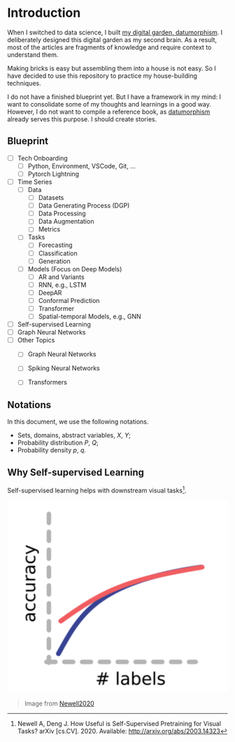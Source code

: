 # Introduction


When I switched to data science, I built [my digital garden, datumorphism](https://datumorphism.leima.is/). I deliberately designed this digital garden as my second brain. As a result, most of the articles are fragments of knowledge and require context to understand them.

Making bricks is easy but assembling them into a house is not easy. So I have decided to use this repository to practice my house-building techniques.

I do not have a finished blueprint yet. But I have a framework in my mind: I want to consolidate some of my thoughts and learnings in a good way. However, I do not want to compile a reference book, as [datumorphism](https://datumorphism.leima.is/) already serves this purpose. I should create stories.


## Blueprint

- [ ] Tech Onboarding
  - [ ] Python, Environment, VSCode, Git, ...
  - [ ] Pytorch Lightning
- [ ] Time Series
  - [ ] Data
    - [ ] Datasets
    - [ ] Data Generating Process (DGP)
    - [ ] Data Processing
    - [ ] Data Augmentation
    - [ ] Metrics
  - [ ] Tasks
    - [ ] Forecasting
    - [ ] Classification
    - [ ] Generation
  - [ ] Models (Focus on Deep Models)
    - [ ] AR and Variants
    - [ ] RNN, e.g., LSTM
    - [ ] DeepAR
    - [ ] Conformal Prediction
    - [ ] Transformer
    - [ ] Spatial-temporal Models, e.g., GNN
- [ ] Self-supervised Learning
- [ ] Graph Neural Networks
- [ ] Other Topics
  - [ ] Graph Neural Networks
  - [ ] Spiking Neural Networks
  - [ ] Transformers


## Notations


In this document, we use the following notations.

- Sets, domains, abstract variables, $X$, $Y$;
- Probability distribution $P$, $Q$;
- Probability density $p$, $q$.


## Why Self-supervised Learning

Self-supervised learning helps with downstream visual tasks[^Newell2020].

![Self-supervised Learning](assets/index/newell2020-fig-1-c.png)
> Image from [Newell2020](http://arxiv.org/abs/2003.14323)



[^Newell2020]: Newell A, Deng J. How Useful is Self-Supervised Pretraining for Visual Tasks? arXiv [cs.CV]. 2020. Available: http://arxiv.org/abs/2003.14323
